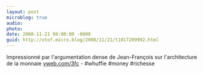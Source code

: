 ```yaml
---
layout: post
microblog: true
audio: 
photo: 
date: 2008-11-21 00:00:00 -0000
guid: http://xtof.micro.blog/2008/11/21/t1017209992.html
---
```

Impressionné par l'argumentation dense de Jean-François sur l'architecture de la monnaie [yweb.com/3fc](http://yweb.com/3fc) - #whuffie #money #richesse
